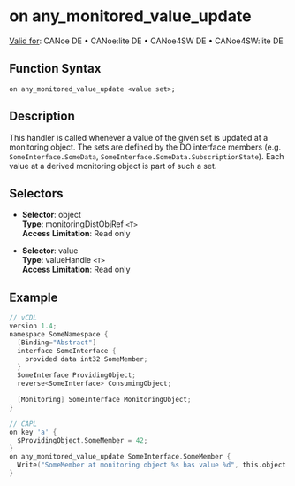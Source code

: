 # on any_monitored_value_update

[Valid for](../../../Shared/FeatureAvailability.md): CANoe DE • CANoe:lite DE • CANoe4SW DE • CANoe4SW:lite DE

## Function Syntax

```
on any_monitored_value_update <value set>;
```

## Description

This handler is called whenever a value of the given set is updated at a monitoring object. The sets are defined by the DO interface members (e.g. `SomeInterface.SomeData`, `SomeInterface.SomeData.SubscriptionState`). Each value at a derived monitoring object is part of such a set.

## Selectors

- **Selector**: object  
  **Type**: monitoringDistObjRef `<T>`  
  **Access Limitation**: Read only  

- **Selector**: value  
  **Type**: valueHandle `<T>`  
  **Access Limitation**: Read only  

## Example

```c
// vCDL
version 1.4;
namespace SomeNamespace {
  [Binding="Abstract"]
  interface SomeInterface {
    provided data int32 SomeMember;
  }
  SomeInterface ProvidingObject;
  reverse<SomeInterface> ConsumingObject;

  [Monitoring] SomeInterface MonitoringObject;
}

// CAPL
on key 'a' {
  $ProvidingObject.SomeMember = 42;
}
on any_monitored_value_update SomeInterface.SomeMember {
  Write("SomeMember at monitoring object %s has value %d", this.object.Path, $this.value);
}
```
